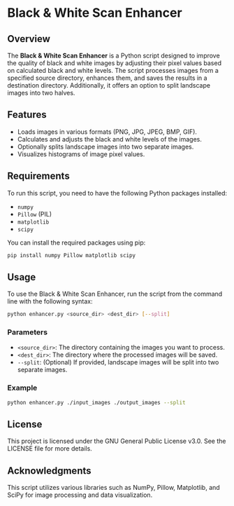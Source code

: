 # Black & White Scan Enhancer

## Overview

The **Black & White Scan Enhancer** is a Python script designed to improve the
quality of black and white images by adjusting their pixel values based on
calculated black and white levels. The script processes images from a
specified source directory, enhances them, and saves the results in a
destination directory. Additionally, it offers an option to split landscape
images into two halves.

## Features

- Loads images in various formats (PNG, JPG, JPEG, BMP, GIF).
- Calculates and adjusts the black and white levels of the images.
- Optionally splits landscape images into two separate images.
- Visualizes histograms of image pixel values.

## Requirements

To run this script, you need to have the following Python packages installed:

- `numpy`
- `Pillow` (PIL)
- `matplotlib`
- `scipy`

You can install the required packages using pip:

```bash
pip install numpy Pillow matplotlib scipy
```

## Usage

To use the Black & White Scan Enhancer, run the script from the command line
with the following syntax:

```bash
python enhancer.py <source_dir> <dest_dir> [--split]
```

### Parameters

- `<source_dir>`: The directory containing the images you want to process.
- `<dest_dir>`: The directory where the processed images will be saved.
- `--split`: (Optional) If provided, landscape images will be split into two
separate images.

### Example

```bash
python enhancer.py ./input_images ./output_images --split
```

## License

This project is licensed under the GNU General Public License v3.0.
See the LICENSE file for more details.

## Acknowledgments

This script utilizes various libraries such as NumPy, Pillow, Matplotlib, and
SciPy for image processing and data visualization.
